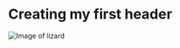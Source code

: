 # Creating my first header

![Image of lizard](https://github.com/user-attachments/assets/9a930a8e-8688-4d5e-b9fb-4f1c931c2f05)
